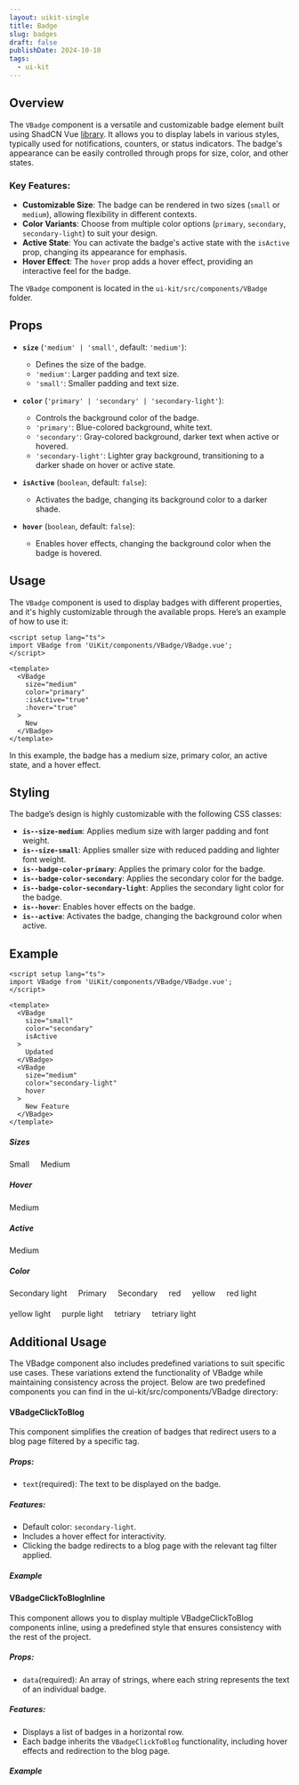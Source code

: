 ```yaml
---
layout: uikit-single
title: Badge
slug: badges
draft: false
publishDate: 2024-10-10
tags:
  - ui-kit
---
```


## Overview

The `VBadge` component is a versatile and customizable badge element built using ShadCN Vue [library](https://www.shadcn-vue.com/docs/components/badge.html). It allows you to display labels in various styles, typically used for notifications, counters, or status indicators. The badge's appearance can be easily controlled through props for size, color, and other states.

### Key Features:
- **Customizable Size**: The badge can be rendered in two sizes (`small` or `medium`), allowing flexibility in different contexts.
- **Color Variants**: Choose from multiple color options (`primary`, `secondary`, `secondary-light`) to suit your design.
- **Active State**: You can activate the badge's active state with the `isActive` prop, changing its appearance for emphasis.
- **Hover Effect**: The `hover` prop adds a hover effect, providing an interactive feel for the badge.
  
The `VBadge` component is located in the `ui-kit/src/components/VBadge` folder.


## Props

- **`size`** (`'medium' | 'small'`, default: `'medium'`): 
  - Defines the size of the badge.
  - `'medium'`: Larger padding and text size.
  - `'small'`: Smaller padding and text size.
  
- **`color`** (`'primary' | 'secondary' | 'secondary-light'`): 
  - Controls the background color of the badge.
  - `'primary'`: Blue-colored background, white text.
  - `'secondary'`: Gray-colored background, darker text when active or hovered.
  - `'secondary-light'`: Lighter gray background, transitioning to a darker shade on hover or active state.

- **`isActive`** (`boolean`, default: `false`): 
  - Activates the badge, changing its background color to a darker shade.

- **`hover`** (`boolean`, default: `false`): 
  - Enables hover effects, changing the background color when the badge is hovered.

## Usage

The `VBadge` component is used to display badges with different properties, and it's highly customizable through the available props. Here’s an example of how to use it:

```vue
<script setup lang="ts">
import VBadge from 'UiKit/components/VBadge/VBadge.vue';
</script>

<template>
  <VBadge
    size="medium"
    color="primary"
    :isActive="true"
    :hover="true"
  >
    New
  </VBadge>
</template>
```
In this example, the badge has a medium size, primary color, an active state, and a hover effect.

## Styling
The badge’s design is highly customizable with the following CSS classes:

- **`is--size-medium`**: Applies medium size with larger padding and font weight.
- **`is--size-small`**: Applies smaller size with reduced padding and lighter font weight.
- **`is--badge-color-primary`**: Applies the primary color for the badge.
- **`is--badge-color-secondary`**: Applies the secondary color for the badge.
- **`is--badge-color-secondary-light`**: Applies the secondary light color for the badge.
- **`is--hover`**: Enables hover effects on the badge.
- **`is--active`**: Activates the badge, changing the background color when active.

## Example
```vue
<script setup lang="ts">
import VBadge from 'UiKit/components/VBadge/VBadge.vue';
</script>

<template>
  <VBadge
    size="small"
    color="secondary"
    isActive
  >
    Updated
  </VBadge>
  <VBadge
    size="medium"
    color="secondary-light"
    hover
  >
    New Feature
  </VBadge>
</template>
```

##### Sizes
<script setup lang="ts">
import VBadge from 'UiKit/components/Base/VBadge/VBadge.vue';
import VBadgeClickToBlog from 'UiKit/components/VBadge/VBadgeClickToBlog.vue';
import VBadgeClickToBlogInline from 'UiKit/components/VBadge/VBadgeClickToBlogInline.vue';

const dataInline = ['badge1', 'badge2', 'badge3']
</script>

<div style="gap: 20px;display: flex;align-items: center;margin-bottom: 20px;">
  <VBadge
    size="small"
    color="secondary-light"
  >
    Small
  </VBadge>
  <VBadge
    size="medium"
    color="secondary-light"
  >
    Medium
  </VBadge>
</div>

##### Hover
<div style="gap: 20px;display: flex;align-items: center;margin-bottom: 20px;">
  <VBadge
    color="secondary-light"
    hover
  >
    Medium
  </VBadge>
</div>

##### Active
<div style="gap: 20px;display: flex;align-items: center;margin-bottom: 20px;">
  <VBadge
    color="secondary-light"
    is-active
  >
    Medium
  </VBadge>
</div>

##### Color 
<div style="gap: 20px;display: flex;align-items: center;margin-bottom: 20px;flex-wrap: wrap;">
  <VBadge
    color="secondary-light"
    hover
  >
    Secondary light
  </VBadge>
  <VBadge
    color="primary"
    hover
  >
    Primary
  </VBadge>
  <VBadge
    color="secondary"
    hover
  >
    Secondary
  </VBadge>
  <VBadge
    color="red"
    hover
  >
    red
  </VBadge>
  <VBadge
    color="yellow"
    hover
  >
    yellow
  </VBadge>
  <VBadge
    color="red-light"
    hover
  >
    red light
  </VBadge>
  <VBadge
    color="yellow-light"
    hover
  >
    yellow light
  </VBadge>
  <VBadge
    color="purple-light"
    hover
  >
    purple light
  </VBadge>
  <VBadge
    color="tetriary"
    hover
  >
    tetriary
  </VBadge>
  <VBadge
    color="tetriary-light"
    hover
  >
    tetriary light
  </VBadge>
</div>

## Additional Usage
The VBadge component also includes predefined variations to suit specific use cases. These variations extend the functionality of VBadge while maintaining consistency across the project. Below are two predefined components you can find in the ui-kit/src/components/VBadge directory:

#### VBadgeClickToBlog
This component simplifies the creation of badges that redirect users to a blog page filtered by a specific tag.

##### Props:
- `text`(required): The text to be displayed on the badge.

##### Features:
- Default color: `secondary-light`.
- Includes a hover effect for interactivity.
- Clicking the badge redirects to a blog page with the relevant tag filter applied.

##### Example

<VBadgeClickToBlog
  text="Click to blog"
/>

#### VBadgeClickToBlogInline
This component allows you to display multiple VBadgeClickToBlog components inline, using a predefined style that ensures consistency with the rest of the project.

##### Props:
- `data`(required): An array of strings, where each string represents the text of an individual badge.

##### Features:
- Displays a list of badges in a horizontal row.
- Each badge inherits the `VBadgeClickToBlog` functionality, including hover effects and redirection to the blog page.


##### Example

<VBadgeClickToBlogInline
  :data="dataInline"
/>
